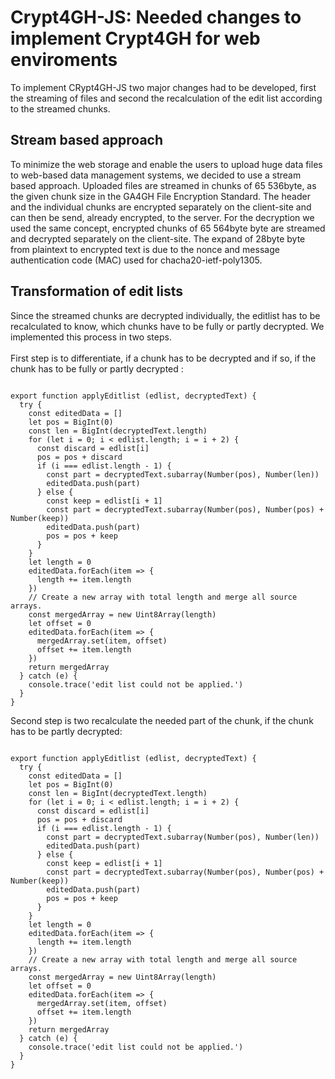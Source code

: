 # Crypt4GH-JS: Needed changes to implement Crypt4GH for web enviroments
To implement CRypt4GH-JS two major changes had to be developed, first the streaming of files and second the recalculation of the edit list according to the streamed chunks.

## Stream based approach 
To minimize the web storage and enable the users to upload
huge data files to web-based data management systems, we
decided to use a stream based approach. Uploaded files are
streamed in chunks of 65 536byte, as the given chunk size in
the GA4GH File Encryption Standard. The header and the
individual chunks are encrypted separately on the client-site
and can then be send, already encrypted, to the server.
For the decryption we used the same concept, encrypted chunks
of 65 564byte byte are streamed and decrypted separately on
the client-site. The expand of 28byte byte from plaintext to
encrypted text is due to the nonce and message authentication
code (MAC) used for chacha20-ietf-poly1305.

## Transformation of edit lists
Since the streamed chunks are decrypted individually, the editlist has to be recalculated to know, which chunks have to be fully or partly decrypted. 
We implemented this process in two steps.
<br> 
<br> 
First step is to differentiate, if a chunk has to be decrypted and if so, if the chunk has to be fully or partly decrypted : 
```

export function applyEditlist (edlist, decryptedText) {
  try {
    const editedData = []
    let pos = BigInt(0)
    const len = BigInt(decryptedText.length)
    for (let i = 0; i < edlist.length; i = i + 2) {
      const discard = edlist[i]
      pos = pos + discard
      if (i === edlist.length - 1) {
        const part = decryptedText.subarray(Number(pos), Number(len))
        editedData.push(part)
      } else {
        const keep = edlist[i + 1]
        const part = decryptedText.subarray(Number(pos), Number(pos) + Number(keep))
        editedData.push(part)
        pos = pos + keep
      }
    }
    let length = 0
    editedData.forEach(item => {
      length += item.length
    })
    // Create a new array with total length and merge all source arrays.
    const mergedArray = new Uint8Array(length)
    let offset = 0
    editedData.forEach(item => {
      mergedArray.set(item, offset)
      offset += item.length
    })
    return mergedArray
  } catch (e) {
    console.trace('edit list could not be applied.')
  }
}

```
Second step is two recalculate the needed part of the chunk, if the chunk has to be partly decrypted:
```

export function applyEditlist (edlist, decryptedText) {
  try {
    const editedData = []
    let pos = BigInt(0)
    const len = BigInt(decryptedText.length)
    for (let i = 0; i < edlist.length; i = i + 2) {
      const discard = edlist[i]
      pos = pos + discard
      if (i === edlist.length - 1) {
        const part = decryptedText.subarray(Number(pos), Number(len))
        editedData.push(part)
      } else {
        const keep = edlist[i + 1]
        const part = decryptedText.subarray(Number(pos), Number(pos) + Number(keep))
        editedData.push(part)
        pos = pos + keep
      }
    }
    let length = 0
    editedData.forEach(item => {
      length += item.length
    })
    // Create a new array with total length and merge all source arrays.
    const mergedArray = new Uint8Array(length)
    let offset = 0
    editedData.forEach(item => {
      mergedArray.set(item, offset)
      offset += item.length
    })
    return mergedArray
  } catch (e) {
    console.trace('edit list could not be applied.')
  }
}

```
